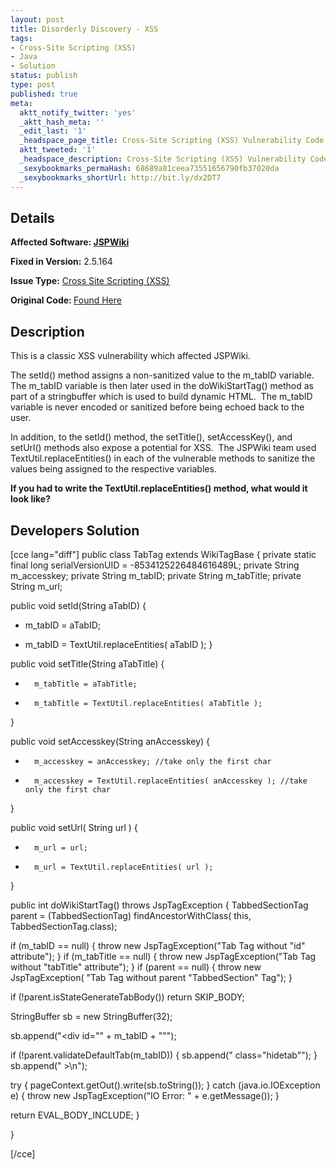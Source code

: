 ```yaml
---
layout: post
title: Disorderly Discovery - XSS
tags:
- Cross-Site Scripting (XSS)
- Java
- Solution
status: publish
type: post
published: true
meta:
  aktt_notify_twitter: 'yes'
  _aktt_hash_meta: ''
  _edit_last: '1'
  _headspace_page_title: Cross-Site Scripting (XSS) Vulnerability Code Example
  aktt_tweeted: '1'
  _headspace_description: Cross-Site Scripting (XSS) Vulnerability Code Example
  _sexybookmarks_permaHash: 68689a81ceea73551656790fb37020da
  _sexybookmarks_shortUrl: http://bit.ly/dx2DT7
---
```

## Details
<strong>__Affected Software:__ <a href="http://spotthevuln.com/category/software/java/">JSPWiki</a></strong>

__Fixed in Version:__  2.5.164

<strong>__Issue Type:__</strong> <a href="http://spotthevuln.com/category/vulnerability/xss/">Cross Site Scripting (XSS)</a>

<strong>Original Code: </strong><a href="http://spotthevuln.com/2009/09/vulnerable-code-disorderly-discovery/">Found Here</a>
## Description
This is a classic XSS vulnerability which affected JSPWiki.

The setId() method assigns a non-sanitized value to the m_tabID variable. The m_tabID variable is then later used in the doWikiStartTag() method as part of a stringbuffer which is used to build dynamic HTML.  The m_tabID variable is never encoded or sanitized before being echoed back to the user.

In addition, to the setId() method, the setTitle(), setAccessKey(), and setUrl() methods also expose a potential for XSS.  The JSPWiki team used TextUtil.replaceEntities() in each of the vulnerable methods to sanitize the values being assigned to the respective variables.

<strong>If you had to write the TextUtil.replaceEntities() method, what would it look like?</strong>
<h2>Developers Solution</h2>
[cce lang="diff"]
public class TabTag extends WikiTagBase {
private static final long serialVersionUID = -8534125226484616489L;
private String m_accesskey;
private String m_tabID;
private String m_tabTitle;
private String m_url;

public void setId(String aTabID)
{
-    m_tabID = aTabID;
+    m_tabID = TextUtil.replaceEntities( aTabID );
}

public void setTitle(String aTabTitle)
{
-       m_tabTitle = aTabTitle;
+       m_tabTitle = TextUtil.replaceEntities( aTabTitle );
}

public void setAccesskey(String anAccesskey)
{
-       m_accesskey = anAccesskey; //take only the first char
+       m_accesskey = TextUtil.replaceEntities( anAccesskey ); //take only the first char
}

public void setUrl( String url )
{
-       m_url = url;
+       m_url = TextUtil.replaceEntities( url );
}

public int doWikiStartTag() throws JspTagException {
TabbedSectionTag parent = (TabbedSectionTag) findAncestorWithClass(
this, TabbedSectionTag.class);

if (m_tabID == null) {
throw new JspTagException("Tab Tag without \"id\" attribute");
}
if (m_tabTitle == null) {
throw new JspTagException("Tab Tag without \"tabTitle\" attribute");
}
if (parent == null) {
throw new JspTagException(
"Tab Tag without parent \"TabbedSection\" Tag");
}

if (!parent.isStateGenerateTabBody())
return SKIP_BODY;

StringBuffer sb = new StringBuffer(32);

sb.append("&lt;div id=\"" + m_tabID + "\"");

if (!parent.validateDefaultTab(m_tabID)) {
sb.append(" class=\"hidetab\"");
}
sb.append(" &gt;\n");

try {
pageContext.getOut().write(sb.toString());
} catch (java.io.IOException e) {
throw new JspTagException("IO Error: " + e.getMessage());
}

return EVAL_BODY_INCLUDE;
}

}

[/cce] 
